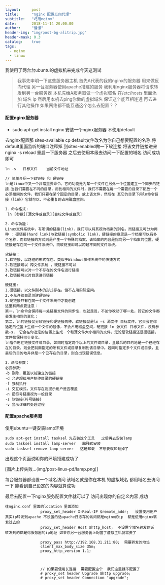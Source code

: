 ```yaml
---
layout:     post
title:      "nginx 配置反向代理"
subtitle:   "巧用nginx"
date:       2018-11-14 20:00:00
author:     "憧憬"
header-img: "img/post-bg-alitrip.jpg"
header-mask: 0.3
catalog:    true
tags:
  - nginx
  - linux
---
```


我使用了两台台ubuntu的虚拟机来完成今天这测试

> 我事先申明一下这些服务器主机   首先A代表的我的nginx的服务器  用来做反向代理
> 另一台服务器使用apache搭建的服务   我利用nginx服务器将请求转发到另一台服务器
> 本机先给A服务器做一个虚拟域名   在/etc/hosts  里面添加   域名  ip 
> 然后用本机去ping你做的虚拟域名  保证这个能互相连通 再去进行其他操作
> 如果网络都不能互通这个怎么去配置？？



#### 配置nginx服务器

- sudo  apt-get install nginx   安装一个nginx服务器 不使用default

去nginx配置那  sites-available  cp default文件改名为你自己想要配置的名称 将default里面监听的端口注释掉  到sites-enabled做一下软连接   将该文件链接进来
nginx -s reload 重启一下服务器  之后去使用本级去访问一下配置的域名 访问成功即可

```
ln -s   目标文件    当前文件地址

// 简单介绍一下软链接 和 硬链接
ln是linux中又一个非常重要命令，它的功能是为某一个文件在另外一个位置建立一个同步的链接.当我们需要在不同的目录，用到相同的文件时，我们不需要在每一个需要的目录下都放一个必须相同的文件，我们只要在某个固定的目录，放上该文件，然后在 其它的目录下用ln命令链接（link）它就可以，不必重复的占用磁盘空间。

1．命令格式：
 ln [参数][源文件或目录][目标文件或目录]

2．命令功能：
Linux文件系统中，有所谓的链接(link)，我们可以将其视为档案的别名，而链接又可分为两种 : 硬链接(hard link)与软链接(symbolic link)，硬链接的意思是一个档案可以有多个名称，而软链接的方式则是产生一个特殊的档案，该档案的内容是指向另一个档案的位置。硬链接是存在同一个文件系统中，而软链接却可以跨越不同的文件系统。

软链接：
1.软链接，以路径的形式存在。类似于Windows操作系统中的快捷方式
2.软链接可以 跨文件系统 ，硬链接不可以
3.软链接可以对一个不存在的文件名进行链接
4.软链接可以对目录进行链接

硬链接:
1.硬链接，以文件副本的形式存在。但不占用实际空间。
2.不允许给目录创建硬链接
3.硬链接只有在同一个文件系统中才能创建
这里有两点要注意：
第一，ln命令会保持每一处链接文件的同步性，也就是说，不论你改动了哪一处，其它的文件都会发生相同的变化；
第二，ln的链接又分软链接和硬链接两种，软链接就是ln –s 源文件 目标文件，它只会在你选定的位置上生成一个文件的镜像，不会占用磁盘空间，硬链接 ln 源文件 目标文件，没有参数-s， 它会在你选定的位置上生成一个和源文件大小相同的文件，无论是软链接还是硬链接，文件都保持同步变化。
ln指令用在链接文件或目录，如同时指定两个以上的文件或目录，且最后的目的地是一个已经存在的目录，则会把前面指定的所有文件或目录复制到该目录中。若同时指定多个文件或目录，且最后的目的地并非是一个已存在的目录，则会出现错误信息。

3．命令参数：
必要参数:
-b 删除，覆盖以前建立的链接
-d 允许超级用户制作目录的硬链接
-f 强制执行
-i 交互模式，文件存在则提示用户是否覆盖
-n 把符号链接视为一般目录
-s 软链接(符号链接)
-v 显示详细的处理过程

```



#### 配置apache服务器

使用ubuntu一键安装lamp环境

```
sudo apt-get install tasksel 先安装这个工具   之后再去安装lamp
sudo tasksel install lamp-server   脑残式安装  
sudo tasksel remove lamp-server   这是卸载  不想要就卸载掉了

```

出现这个页面说明你的环境搭建成功了

[图片上传失败...(img/post-linux-pd/lamp.png)]


每台服务器都设置一个域名访问  该域名就是你在本机 的虚拟域名  都用域名去访问一下   能看到自己设定的内容就算成功


最后去配置一下nginx服务配置文件就可以了   访问出现你的自定义内容   成功 
                

```
往nginx.conf 里面的location 里面添加
                proxy_set_header X-Real-IP $remote_addr;   设置使用用户真实ip转发到apache 不设置的话apache日志存的访问都是nginx的ip  都是使用nginx转发过去的
                proxy_set_header Host $http_host;  不设置个域名转发的话   转发到的都是你服务器的ip地址 如果你另一台服务器上配置了虚拟主机就需要了

                proxy_pass http://192.168.31.211:80;  需要转发的地址
                client_max_body_size 35m;        
                proxy_http_version 1.1; 



                // 如果要使用长连接  需要配置这个  我们这里就不配置了                    
                # proxy_set header Upgrade $http upgrade;
                # proxy_set header Connection "upgrade";
```









